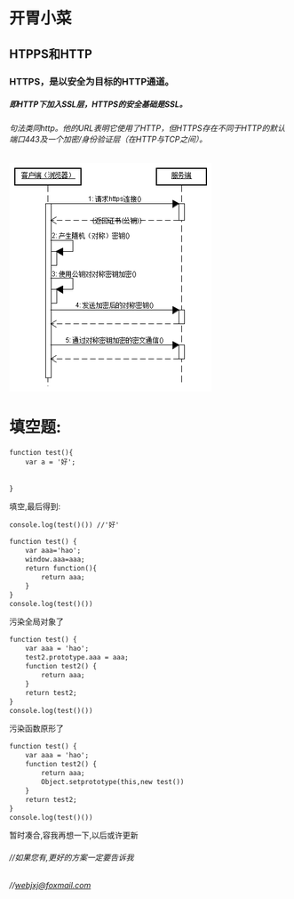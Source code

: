 # 开胃小菜

## HTPPS和HTTP

### HTTPS，是以安全为目标的HTTP通道。

##### 即HTTP下加入SSL层，HTTPS的安全基础是SSL。

###### 句法类同http。他的URL表明它使用了HTTP，但HTTPS存在不同于HTTP的默认端口443及一个加密/身份验证层（在HTTP与TCP之间）。

![https](0317.gif)

# 填空题:


```
function test(){
    var a = '好';
    
    
}
```

填空,最后得到:

```
console.log(test()()) //'好'
```



```
function test() {
	var aaa='hao';
	window.aaa=aaa;
	return function(){
		return aaa;
	}
}
console.log(test()())

```
污染全局对象了



```
function test() {
	var aaa = 'hao';
	test2.prototype.aaa = aaa;
	function test2() {
		return aaa;
	}
	return test2;
}
console.log(test()())
```
污染函数原形了


```
function test() {
	var aaa = 'hao';
	function test2() {
		return aaa;
		Object.setprototype(this,new test())
	}
	return test2;
}
console.log(test()())
```
暂时凑合,容我再想一下,以后或许更新

###### //如果您有,更好的方案一定要告诉我
###### //webjxj@foxmail.com
